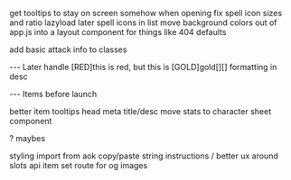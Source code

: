 get tooltips to stay on screen somehow when opening
fix spell icon sizes and ratio
lazyload later spell icons in list
move background colors out of app.js into a layout component for things like 404 defaults

add basic attack info to classes

--- Later
handle [RED]this is red, but this is [GOLD]gold[][] formatting in desc


--- Items
before launch

better item tooltips
head meta title/desc
move stats to character sheet component

? maybes

styling
import from aok copy/paste string
instructions / better ux around slots
api item set route for og images

